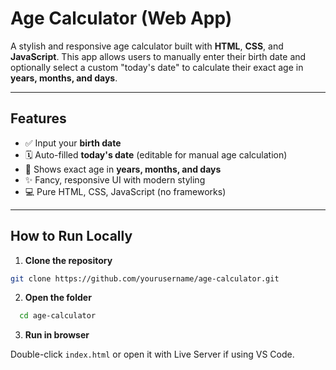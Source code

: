 # Age Calculator (Web App)

A stylish and responsive age calculator built with **HTML**, **CSS**, and **JavaScript**. This app allows users to manually enter their birth date and optionally select a custom "today's date" to calculate their exact age in **years, months, and days**.

---

##  Features

- ✅ Input your **birth date**
- 🗓️ Auto-filled **today's date** (editable for manual age calculation)
- 📅 Shows exact age in **years, months, and days**
- ✨ Fancy, responsive UI with modern styling
- 💻 Pure HTML, CSS, JavaScript (no frameworks)

---


##  How to Run Locally

1. **Clone the repository**  
```bash
git clone https://github.com/yourusername/age-calculator.git
```
2. **Open the folder**
```bash
  cd age-calculator
```

3. **Run in browser**
   
Double-click `index.html` or open it with Live Server if using VS Code.

